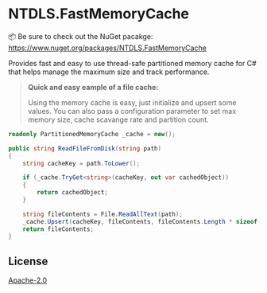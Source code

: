 # NTDLS.FastMemoryCache

📦 Be sure to check out the NuGet pacakge: https://www.nuget.org/packages/NTDLS.FastMemoryCache

Provides fast and easy to use thread-safe partitioned memory cache for C# that helps manage the maximum size and track performance.

>**Quick and easy eample of a file cache:**
>
>Using the memory cache is easy, just initialize and upsert some values.
> You can also pass a configuration parameter to set max memory size, cache scavange rate and partition count.
```csharp
readonly PartitionedMemoryCache _cache = new();

public string ReadFileFromDisk(string path)
{
    string cacheKey = path.ToLower();

    if (_cache.TryGet<string>(cacheKey, out var cachedObject))
    {
        return cachedObject;
    }

    string fileContents = File.ReadAllText(path);
    _cache.Upsert(cacheKey, fileContents, fileContents.Length * sizeof(char));
    return fileContents;
}
```

## License
[Apache-2.0](https://choosealicense.com/licenses/apache-2.0/)
